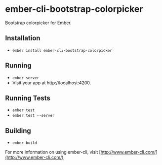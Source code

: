 # ember-cli-bootstrap-colorpicker

Bootstrap colorpicker for Ember.

## Installation

* `ember install ember-cli-bootstrap-colorpicker`

## Running

* `ember server`
* Visit your app at http://localhost:4200.

## Running Tests

* `ember test`
* `ember test --server`

## Building

* `ember build`

For more information on using ember-cli, visit [http://www.ember-cli.com/](http://www.ember-cli.com/).
